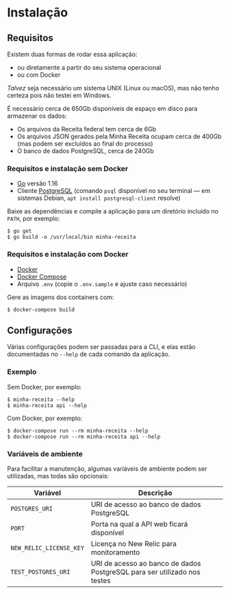 # Instalação

## Requisitos

Existem duas formas de rodar essa aplicação:

* ou diretamente a partir do seu sistema operacional
* ou com Docker

_Talvez_ seja necessário um sistema UNIX (Linux ou macOS), mas não tenho certeza pois não testei em Windows.

É necessário cerca de 650Gb disponíveis de espaço em disco para armazenar os dados:
* Os arquivos da Receita federal tem cerca de 6Gb
* Os arquivos JSON gerados pela Minha Receita ocupam cerca de 400Gb (mas podem ser excluídos ao final do processo)
* O banco de dados PostgreSQL, cerca de 240Gb

### Requisitos e instalação sem Docker

* [Go](https://golang.org/) versão 1.16
* Cliente [PostgreSQL](https://www.postgresql.org/) (comando `psql` disponível no seu terminal — em sistemas Debian, `apt install postgresql-client` resolve)

Baixe as dependências e compile a aplicação para um diretório incluído no `PATH`, por exemplo:

```console
$ go get
$ go build -o /usr/local/bin minha-receita
```

### Requisitos e instalação com Docker

* [Docker](https://www.docker.com/)
* [Docker Compose](https://docs.docker.com/compose/install/)
* Arquivo `.env` (copie o `.env.sample` e ajuste caso necessário)

Gere as imagens dos containers com:

```console
$ docker-compose build
```

## Configurações

Várias configurações podem ser passadas para a CLI, e elas estão documentadas no `--help` de cada comando da aplicação.

### Exemplo

Sem Docker, por exemplo:

```console
$ minha-receita --help
$ minha-receita api --help
```

Com Docker, por exemplo:

```console
$ docker-compose run --rm minha-receita --help
$ docker-compose run --rm minha-receita api --help
```

### Variáveis de ambiente

Para facilitar a manutenção, algumas variáveis de ambiente podem ser utilizadas, mas todas são opcionais:

| Variável | Descrição |
|---|---|
| `POSTGRES_URI` | URI de acesso ao banco de dados PostgreSQL |
| `PORT` | Porta na qual a API web ficará disponível |
| `NEW_RELIC_LICENSE_KEY` | Licença no New Relic para monitoramento |
| `TEST_POSTGRES_URI` | URI de acesso ao banco de dados PostgreSQL para ser utilizado nos testes |
